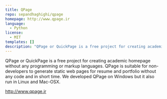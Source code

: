 ```yaml
---
title: QPage
repo: sepandhaghighi/qpage
homepage: http://www.qpage.ir
language:
  - Python
license:
  - MIT
templates: []
description: "QPage or QuickPage is a free project for creating academic homepage without any code"
---
```


QPage or QuickPage is a free project for creating academic homepage without any programming or markup languages.
QPage is suitable for non-developers to generate static web pages for resume and portfolio without any code and in short time.
We developed QPage on Windows but it also run in Linux and Mac-OSX.

http://www.qpage.ir

